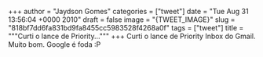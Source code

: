
+++
author = "Jaydson Gomes"
categories = ["tweet"]
date = "Tue Aug 31 13:56:04 +0000 2010"
draft = false
image = "{TWEET_IMAGE}"
slug = "818bf7dd6fa831bd9fa8455cc5983528f4268a0f"
tags = ["tweet"]
title = """Curti o lance de Priority..."""
+++
Curti o lance de Priority Inbox do Gmail. Muito bom. Google é foda :P
